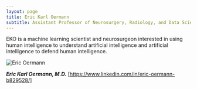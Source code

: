 ```yaml
---
layout: page
title: Eric Karl Oermann
subtitle: Assistant Professor of Neurosurgery, Radiology, and Data Science
---
```


EKO is a machine learning scientist and neurosurgeon interested in using human intelligence to understand artificial intelligence and artificial intelligence to defend human intelligence.

![Eric Oermann](/assets/img/oermann_talk_violakeh_bright.png "EKO")

***Eric Karl Oermann, M.D.*** [https://www.linkedin.com/in/eric-oermann-b829528/]
 

